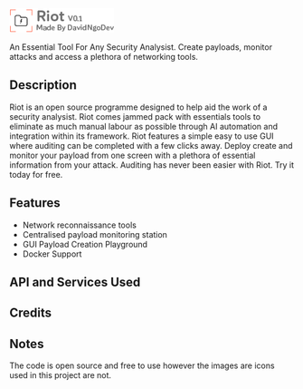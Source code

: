 
![Riot Logo][logo]

[logo]: https://github.com/DavidNgoDev/Riot/blob/master/Assets/Asset%2035.png "Logo Title Text 2"
An Essential Tool For Any Security Analysist. Create payloads, monitor attacks and access a plethora of networking tools.

## Description
Riot is an open source programme designed to help aid the work of a security analysist. Riot comes jammed pack with essentials tools to eliminate as much manual labour as possible through AI automation and integration within its framework. 
Riot features a simple easy to use GUI where auditing can be completed with a few clicks away. Deploy create and monitor your payload from one screen with a plethora of essential information from your attack. Auditing has never been easier with Riot. Try it today for free.

## Features
* Network reconnaissance tools
* Centralised payload monitoring station
* GUI Payload Creation Playground
* Docker Support

## API and Services Used

## Credits

## Notes
The code is open source and free to use however the images are icons used in this project are not.
